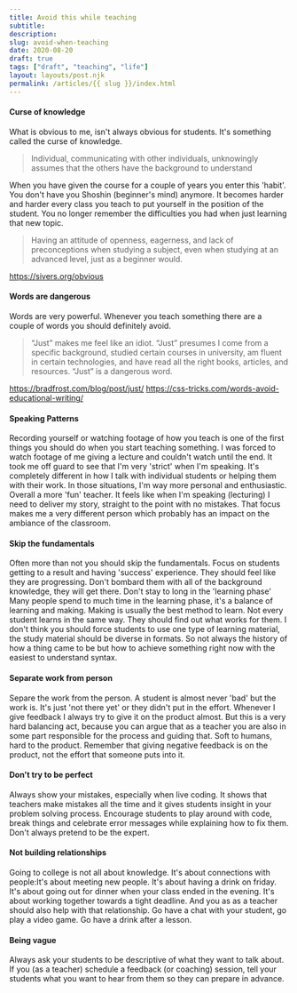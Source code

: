 ```yaml
---
title: Avoid this while teaching
subtitle:
description:
slug: avoid-when-teaching
date: 2020-08-20
draft: true
tags: ["draft", "teaching", "life"]
layout: layouts/post.njk
permalink: /articles/{{ slug }}/index.html
---
```


#### Curse of knowledge

What is obvious to me, isn't always obvious for students. It's something called the curse of knowledge.

> Individual, communicating with other individuals, unknowingly assumes that the others have the background to understand

When you have given the course for a couple of years you enter this 'habit'. You don't have you Shoshin (beginner's mind) anymore. It becomes harder and harder every class you teach to put yourself in the position of the student. You no longer remember the difficulties you had when just learning that new topic.

> Having an attitude of openness, eagerness, and lack of preconceptions when studying a subject, even when studying at an advanced level, just as a beginner would.

https://sivers.org/obvious

#### Words are dangerous

Words are very powerful. Whenever you teach something there are a couple of words you should definitely avoid.

> “Just” makes me feel like an idiot. “Just” presumes I come from a specific background, studied certain courses in university, am fluent in certain technologies, and have read all the right books, articles, and resources. “Just” is a dangerous word.

https://bradfrost.com/blog/post/just/
https://css-tricks.com/words-avoid-educational-writing/

#### Speaking Patterns

Recording yourself or watching footage of how you teach is one of the first things you should do when you start teaching something. I was forced to watch footage of me giving a lecture and couldn't watch until the end. It took me off guard to see that I'm very 'strict' when I'm speaking. It's completely different in how I talk with individual students or helping them with their work. In those situations, I'm way more personal and enthusiastic. Overall a more 'fun' teacher. It feels like when I'm speaking (lecturing) I need to deliver my story, straight to the point with no mistakes. That focus makes me a very different person which probably has an impact on the ambiance of the classroom.

#### Skip the fundamentals

Often more than not you should skip the fundamentals. Focus on students getting to a result and having 'success' experience. They should feel like they are progressing. Don't bombard them with all of the background knowledge, they will get there. Don't stay to long in the 'learning phase' Many people spend to much time in the learning phase, it's a balance of learning and making. Making is usually the best method to learn. Not every student learns in the same way. They should find out what works for them. I don't think you should force students to use one type of learning material, the study material should be diverse in formats. So not always the history of how a thing came to be but how to achieve something right now with the easiest to understand syntax.

#### Separate work from person

Separe the work from the person. A student is almost never 'bad' but the work is. It's just 'not there yet' or they didn't put in the effort. Whenever I give feedback I always try to give it on the product almost. But this is a very hard balancing act, because you can argue that as a teacher you are also in some part responsible for the process and guiding that. Soft to humans, hard to the product. Remember that giving negative feedback is on the product, not the effort that someone puts into it.

#### Don't try to be perfect

Always show your mistakes, especially when live coding. It shows that teachers make mistakes all the time and it gives students insight in your problem solving process. Encourage students to play around with code, break things and celebrate error messages while explaining how to fix them. Don't always pretend to be the expert.

#### Not building relationships

Going to college is not all about knowledge. It's about connections with people:It's about meeting new people. It's about having a drink on friday. It's about going out for dinner when your class ended in the evening. It's about working together towards a tight deadline. And you as as a teacher should also help with that relationship. Go have a chat with your student, go play a video game. Go have a drink after a lesson.

#### Being vague

Always ask your students to be descriptive of what they want to talk about. If you (as a teacher) schedule a feedback (or coaching) session, tell your students what you want to hear from them so they can prepare in advance.
